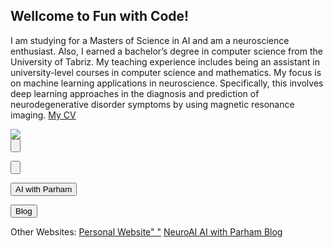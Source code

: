 <h2>Wellcome to Fun with Code!</h2>
<p>
I am studying for a Masters of Science in AI and am a neuroscience enthusiast. Also, I earned a bachelor’s degree in computer science from the University of Tabriz. My teaching experience includes being an assistant in university-level courses in computer science and mathematics.
My focus is on machine learning applications in neuroscience. Specifically, this involves deep learning approaches in the diagnosis and prediction of neurodegenerative disorder symptoms by using magnetic resonance imaging. 
<a href="https://github.com/ParhamHasani/ParhamHasani.github.io/raw/main/Parham%20Hasani-CV-edited%20Feb%2016%202022.pdf">My CV</a>
</p>

<img src="https://i.pinimg.com/originals/bc/b3/02/bcb302b88b0850b4f1f617007b45e518.jpg">

<form action="">
    <input type="submit" value="" />
</form>

<form action="">
    <input type="submit" value=""/>
</form>

<form action="">
    <input type="submit" value="AI with Parham">
</form>

<form action="">
    <input type="submit" value="Blog"/>
</form>

Other Websites:
<a href="https://parhamhasani.wixsite.com/aboutme" class="button">Personal Website"   "</a>
<a href="https://sites.google.com/view/neuroai" class="button">NeuroAI      </a>
<a href="https://parhamhasani.wordpress.com/" class="button">AI with Parham     </a>
<a href="https://parhamnotes.blogspot.com/" class="button">Blog     </a>
